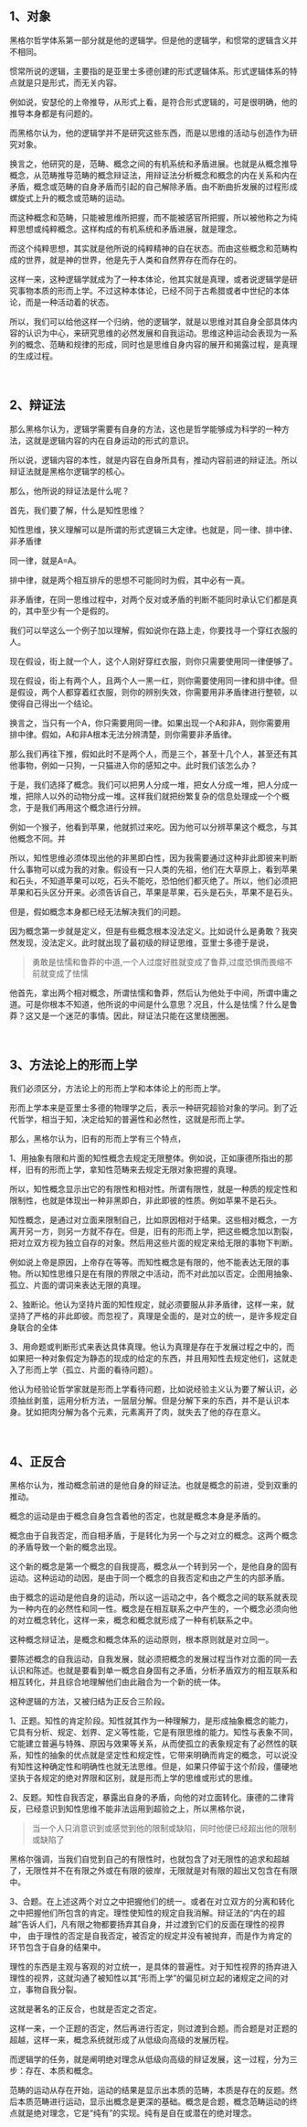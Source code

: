 <h2>1、对象</h2><p>黑格尔哲学体系第一部分就是他的逻辑学。但是他的逻辑学，和惯常的逻辑含义并不相同。</p><p>惯常所说的逻辑，主要指的是亚里士多德创建的形式逻辑体系。形式逻辑体系的特点就是只是形式，而无关内容。</p><p>例如说，安瑟伦的上帝推导，从形式上看，是符合形式逻辑的，可是很明确，他的推导本身都是有问题的。</p><p>而黑格尔认为，他的逻辑学并不是研究这些东西，而是以思维的活动与创造作为研究对象。</p><p>换言之，他研究的是，范畴、概念之间的有机系统和矛盾进展。也就是从概念推导概念，从范畴推导范畴的概念辩证法，用辩证法分析概念和概念的内在关系和内在矛盾，概念或范畴的自身矛盾而引起的自己解除矛盾。由不断曲折发展的过程形成螺旋式上升的概念或范畴的运动。</p><p>而这种概念和范畴，只能被思维所把握，而不能被感官所把握，所以被他称之为纯粹思想或纯粹概念。这样构成的有机系统和矛盾进展，就是理念。</p><p>而这个纯粹思想，其实就是他所说的纯粹精神的自在状态。而由这些概念和范畴构成的世界，就是神的世界，他是先于人类和自然界存在而存在的。</p><p>这样一来，这种逻辑学就成为了一种本体论，他其实就是真理，或者说逻辑学是研究事物本质的形而上学。不过这种本体论，已经不同于古希腊或者中世纪的本体论，而是一种活动着的状态。</p><p>所以，我们可以给他这样一个归纳，他的逻辑学，就是以思维对其自身全部具体内容的认识为中心，来研究思维的必然发展和自我运动。思维这种运动会表现为一系列的概念、范畴和规律的形成，同时也是思维自身内容的展开和揭露过程，是真理的生成过程。</p><p><br></p><h2>2、辩证法</h2><p>那么黑格尔认为，逻辑学需要有自身的方法，这也是哲学能够成为科学的一种方法，这就是逻辑内容的内在自身运动的形式的意识。</p><p>所以说，逻辑内容的本性，就是内容在自身所具有，推动内容前进的辩证法。所以辩证法就是黑格尔逻辑学的核心。</p><p>那么，他所说的辩证法是什么呢？</p><p>首先，我们要了解，什么是知性思维？</p><p>知性思维，狭义理解可以是所谓的形式逻辑三大定律。也就是，同一律、排中律、非矛盾律</p><p>同一律，就是A=A。</p><p>排中律，就是两个相互排斥的思想不可能同时为假，其中必有一真。</p><p>非矛盾律，在同一思维过程中，对两个反对或矛盾的判断不能同时承认它们都是真的，其中至少有一个是假的。</p><p>我们可以举这么一个例子加以理解，假如说你在路上走，你要找寻一个穿红衣服的人。</p><p>现在假设，街上就一个人，这个人刚好穿红衣服，则你只需要使用同一律便够了。</p><p>现在假设，街上有两个人，且两个人一黑一红，则你需要使用同一律和排中律。但是假设，两个人都穿着红衣服，则你的辨别失效，你需要用非矛盾律进行整顿，以使得自己得出一个结论。</p><p>换言之，当只有一个A，你只需要用同一律。如果出现一个A和非A，则你需要用排中律。假如，A和非A根本无法分辨清楚，则你需要非矛盾律。</p><p>那么我们再往下推，假如此时不是两个人，而是三个，甚至十几个人，甚至还有其他事物，例如一只狗，一只猫进入你的感知之中。此时我们该怎么办？</p><p>于是，我们选择了概念。我们可以把男人分成一堆，把女人分成一堆，把人分成一堆，把除人以外的动物分成一堆。这样我们就把纷繁复杂的信息处理成一个个概念，于是我们再用这个概念进行分辨。</p><p>例如一个猴子，他看到苹果，他就抓过来吃。因为他可以分辨苹果这个概念，与其他概念不同。并</p><p>所以，知性思维必须体现出他的非黑即白性，因为我需要通过这种非此即彼来判断什么事物可以成为我的对象。假设有一只人类的先祖，他们在大草原上，看到苹果和石头，不知道苹果可以吃，石头不能吃，恐怕他们都灭绝了。所以，他们必须把苹果和石头区分开来。必须告诉自己，苹果是苹果，石头是石头，苹果不是石头。</p><p>但是，假如概念本身都已经无法解决我们的问题。</p><p>因为概念第一步就是定义，但是有些概念根本没法定义。比如说什么是勇敢？我突然发现，没法定义。此时就出现了最初级的辩证思维，亚里士多德于是说，</p><blockquote>勇敢是怯懦和鲁莽的中道,一个人过度好胜就变成了鲁莽,过度恐惧而畏缩不前就变成了怯懦</blockquote><p>他首先，拿出两个相对概念，所谓怯懦和鲁莽，然后认为他处于中间，所谓中庸之道。可是你根本不知道，他所说的中间是什么意思？况且，什么是怯懦？什么是鲁莽？这又是一个迷茫的事情。因此，辩证法只能在这里绕圈圈。</p><p><br></p><h2>3、方法论上的形而上学</h2><p>我们必须区分，方法论上的形而上学和本体论上的形而上学。</p><p>形而上学本来是亚里士多德的物理学之后，表示一种研究超验对象的学问。到了近代哲学，相当于知，决定给知的普遍性和必然性，这就是形而上学。</p><p>那么，黑格尔认为，旧有的形而上学有三个特点，</p><p>1、用抽象有限和片面的知性概念去规定无限整体。例如说，正如康德所指出的那样，旧有的形而上学，拿知性范畴来去规定无限对象把握的真理。</p><p>所以，知性概念显示出它的有限性和相对性。所谓有限性，就是一种质的规定性和限制性，也就是体现出一种非黑即白，非此即彼的性质。例如苹果不是石头。</p><p>知性概念，是通过对立面来限制自己，比如原因相对于结果。这些相对概念，一方离开另一方，则另一方就不存在。但是，旧有的形而上学，把这些概念加以割裂，把对立双方视为独立自存的对象。然后用这些片面的规定来给无限的事物下判断。</p><p>例如说上帝是原因，上帝存在等等。而知性概念是有限的，他不能表达无限的事物。所以知性思维只是在有限的界限之中活动，而不对此加以否定。企图用抽象、孤立、片面的谓词来表达无限的真理。</p><p>2、独断论。他认为坚持片面的知性规定，就必须要服从非矛盾律，这样一来，就坚持了严格的非此即彼。而忽视了，真理是全面的，是对立的统一，是许多规定自身联合的全体</p><p>3、用命题或判断形式来表达具体真理。他认为真理是存在于发展过程之中的，而如果把一种对象假定为静态的现成的给定的东西，并且用知性去规定他们，这就走入了形而上学（孤立、片面的看待问题）。</p><p>他认为经验论哲学家就是形而上学看待问题，比如说经验主义认为要了解认识，必须抽丝剥茧，运用分析方法，一层层分解。但是分解下来的东西，并不是认识本身。犹如把肉分解为各个元素，元素离开了肉，就失去了他的存在意义。</p><p><br></p><h2>4、正反合</h2><p>黑格尔认为，推动概念前进的是他自身的辩证法。也就是概念的前进，受到双重的推动。</p><p>概念的运动是由于概念自身包含着他的否定，也就是概念本身是矛盾的。</p><p>概念由于自我否定，而自相矛盾，于是转化为另一个与之对立的概念。这两个概念的矛盾导致一个新的概念出现。</p><p>这个新的概念是第一个概念的自我提高，概念从一个转到另一个，是他自身的固有运动。这种运动的动因，是由于同一个概念的自我否定和由之产生的内部矛盾。</p><p>由于概念的运动是他自身的运动，所以这一运动之中，各个概念之间的联系就表现为一种内在的必然性和同一性。概念是在相互联系之中产生的，一个概念必须向他的对立概念转化，这样一来，概念和概念就形成了一种有机联系之中。</p><p>这种概念辩证法，是概念和概念体系的运动原则，根本原则就是对立同一。</p><p>要陈述概念的自我运动，自我发展，就必须把概念的发展过程当作对立面的同一去认识和陈述。也就是要看到单一概念自身固有之矛盾，分析矛盾双方的相互联系和相互转化，并且综合地理解他们由此融合为一个新的统一体。</p><p>这种逻辑的方法，又被归结为正反合三阶段。</p><p>1、正题。知性的肯定阶段。知性就其作为一种理解力，是形成抽象概念的能力，它具有分析、规定、划界、定义等性能，它是有限思维的能力。知性与表象不同，它能建立普遍与特殊、原因与效果等关系，从而使孤立的表象规定有了必然性的联系，知性的抽象的优点就是坚定性和规定性，它带来明确而肯定的概念，可以说没有知性这种确定性和明确性也就无法思维。但是，如果只停留于这个阶段，僵硬地坚执于各规定的绝对界限和区别，就是形而上学的思维或形式的思维。</p><p>2、反题。知性自我否定，暴露出自身的矛盾，向他的对立面转化。康德的二律背反，已经意识到知性思维不能非法运用到超验之上，所以黑格尔说，</p><blockquote>当一个人只消意识到或感觉到他的限制或缺陷，同时他便已经超出他的限制或缺陷了</blockquote><p>黑格尔强调，当我们自觉到自己的有限性时，也就包含了对无限性的追求和超越了，无限性并不在有限之外或在有限的彼岸，无限就是对有限的超出又包含在有限中。</p><p>3、合题。在上述这两个对立之中把握他们的统一。或者在对立双方的分离和转化之中把握他们所包含的肯定。理性使知性的规定自我消解。辩证法的“内在的超越”告诉人们，凡有限之物都要扬弃其自身，并过渡到它们的反面在理性的视界中， 由于理性的否定是自我否定，被否定的规定并没有被抛弃，而是作为肯定的环节包含于自身的结果中。</p><p>理性的东西是主观与客观的对立统一，是具体的普遍性。对于知性视界的扬弃进入理性的视界，这就沟通了被知性以其“形而上学”的偏见树立起的诸规定之间的对立，事物自我分裂。</p><p>这就是著名的正反合，也就是否定之否定。</p><p>这样一来，一个正题的否定，然后再进行否定，则过渡到合题。而合题是对正题的超越，这样一来，概念系统就形成了从低级向高级的发展历程。</p><p>而逻辑学的任务，就是阐明绝对理念从低级向高级的辩证发展，这一过程，分为三步：存在、本质和概念。</p><p>范畴的运动从存在开始，运动的结果是显示出本质的范畴，本质是存在的反题。然后本质范畴进行运动，显示出概念是更深的基础。概念是合题，概念范畴运动的终点就是绝对理念，它是“纯有”的实现。纯有是自在或潜在的绝对理念。</p><p></p><p></p><p></p><p></p><p></p><p></p><p></p><p></p><p></p>